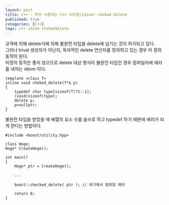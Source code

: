 ```yaml
---
layout: post
title: C++ - 자주 사용하는 C++ 이디엄(idiom) cheked delete
published: true
categories: [C++]
tags: c++ idiom chekeddelete
---
```

규격에 의해 delete식에 의해 불완전 타입을 delete에 넘기는 것이 허가되고 있다.   
그러나 trival 생성자가 아닌지, 독자적인 delete 연산자를 정의하고 있는 경우 미 정의 동작이 된다.  
미정의 동작은 좋지 않으므로 delete 대상 형식이 불완전 타입인 경우 컴파일러에 에러를 내자는 idiom 이다.  
  
```
template <class T>
inline void cheked_delete(T*& p)
{
    typedef char type[sizeof(T)?1:-1];
    (void)sizeof(type);    
    delete p;
    p=nullptr;
}
```  
  
불완전 타입을 받았을 때 배열의 요소 수를 음수로 하고 typedef 하기 때문에 에러가 되게 한다는 방법이다.  
```
#include <boost/utility.hpp>

class Hoge;
Hoge* CreateHoge();

int main()
{
    Hoge* ptr = CreateHoge();

    ...

    boost::checked_delete( ptr ); // 여기에서 컴파일 에러

    return 0;
}
```  
  